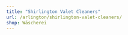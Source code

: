 ```yaml
---
title: "Shirlington Valet Cleaners"
url: /arlington/shirlington-valet-cleaners/
shop: Wäscherei
---
```

